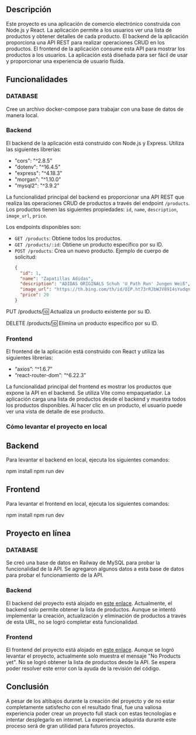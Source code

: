 ## Descripción

Este proyecto es una aplicación de comercio electrónico construida con Node.js y React. La aplicación permite a los usuarios ver una lista de productos y obtener detalles de cada producto. El backend de la aplicación proporciona una API REST para realizar operaciones CRUD en los productos. El frontend de la aplicación consume esta API para mostrar los productos a los usuarios. La aplicación está diseñada para ser fácil de usar y proporcionar una experiencia de usuario fluida.

## Funcionalidades

### DATABASE

Cree un archivo docker-compose para trabajar con una base de datos de manera local.

### Backend

El backend de la aplicación está construido con Node.js y Express. Utiliza las siguientes librerías:

- "cors": "^2.8.5"
- "dotenv": "^16.4.5"
- "express": "^4.18.3"
- "morgan": "^1.10.0"
- "mysql2": "^3.9.2"

La funcionalidad principal del backend es proporcionar una API REST que realiza las operaciones CRUD de productos a través del endpoint `/products`. Los productos tienen las siguientes propiedades: `id`, `name`, `description`, `image_url`, `price`.

Los endpoints disponibles son:

- `GET /products`: Obtiene todos los productos.
- `GET /products/:id`: Obtiene un producto específico por su ID.
- `POST /products`: Crea un nuevo producto. Ejemplo de cuerpo de solicitud:
  ```json
  {
    "id": 1,
    "name": "Zapatillas Adidas",
    "description": "ADIDAS ORIGINALS Schuh 'U_Path Run' Jungen Weiß",
    "image_url": "https://th.bing.com/th/id/OIP.ht73rRJbWJV89I4sYudqngHaHa?w=1000&h=1000&rs=1&pid=ImgDetMain",
    "price": 20
  }

PUT /products/:id: Actualiza un producto existente por su ID.

DELETE /products/:id: Elimina un producto específico por su ID.

### Frontend

El frontend de la aplicación está construido con React y utiliza las siguientes librerías:

- “axios”: “^1.6.7”
- “react-router-dom”: “^6.22.3”

La funcionalidad principal del frontend es mostrar los productos que expone la API en el backend. Se utiliza Vite como empaquetador. La aplicación carga una lista de productos desde el backend y muestra todos los productos disponibles. Al hacer clic en un producto, el usuario puede ver una vista de detalle de ese producto.

### Cómo levantar el proyecto en local

## Backend
Para levantar el backend en local, ejecuta los siguientes comandos:

npm install
npm run dev

## Frontend
Para levantar el frontend en local, ejecuta los siguientes comandos:

npm install
npm run dev

## Proyecto en línea

### DATABASE

Se creó una base de datos en Railway de MySQL para probar la funcionalidad de la API. Se agregaron algunos datos a esta base de datos para probar el funcionamiento de la API.

### Backend

El backend del proyecto está alojado en [este enlace](https://coding-challeng-products-guvy.onrender.com/api/products). Actualmente, el backend solo permite obtener la lista de productos. Aunque se intentó implementar la creación, actualización y eliminación de productos a través de esta URL, no se logró completar esta funcionalidad.

### Frontend

El frontend del proyecto está alojado en [este enlace](https://coding-challeng-products-frontend.onrender.com/). Aunque se logró levantar el proyecto, actualmente solo muestra el mensaje "No Products yet". No se logró obtener la lista de productos desde la API. Se espera poder resolver este error con la ayuda de la revisión del código.

## Conclusión

A pesar de los altibajos durante la creación del proyecto y de no estar completamente satisfecho con el resultado final, fue una valiosa experiencia poder crear un proyecto full stack con estas tecnologías e intentar desplegarlo en internet. La experiencia adquirida durante este proceso será de gran utilidad para futuros proyectos.

